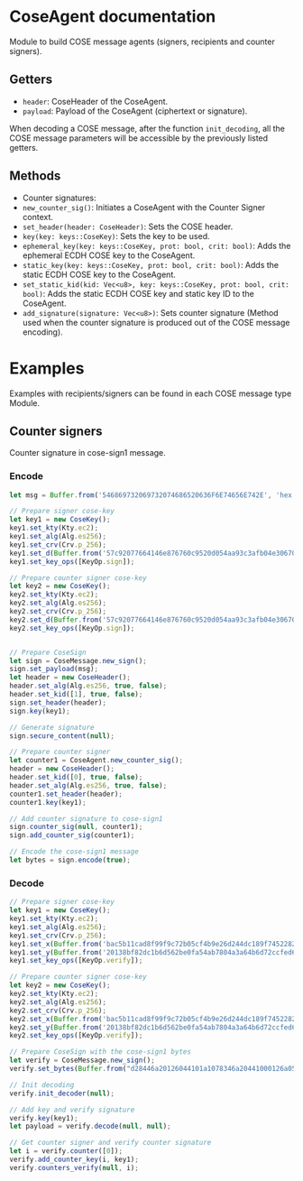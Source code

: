 # CoseAgent documentation

Module to build COSE message agents (signers, recipients and counter signers).

## Getters

- `header`: CoseHeader of the CoseAgent.
- `payload`: Payload of the CoseAgent (ciphertext or signature).

When decoding a COSE message, after the function `init_decoding`, all the COSE message parameters will be accessible by the previously listed getters.

## Methods 

- Counter signatures:
- `new_counter_sig()`: Initiates a CoseAgent with the Counter Signer context.
- `set_header(header: CoseHeader)`: Sets the COSE header.
- `key(key: keys::CoseKey)`: Sets the key to be used.
- `ephemeral_key(key: keys::CoseKey, prot: bool, crit: bool)`: Adds the ephemeral ECDH COSE key to the CoseAgent.
- `static_key(key: keys::CoseKey, prot: bool, crit: bool)`: Adds the static ECDH COSE key to the CoseAgent.
- `set_static_kid(kid: Vec<u8>, key: keys::CoseKey, prot: bool, crit: bool)`: Adds the static ECDH COSE key and static key ID to the CoseAgent.
- `add_signature(signature: Vec<u8>)`: Sets counter signature (Method used when the counter signature is produced out of the COSE message encoding).

# Examples

Examples with recipients/signers can be found in each COSE message type Module.

## Counter signers

Counter signature in cose-sign1 message.

### Encode
```js
let msg = Buffer.from('546869732069732074686520636F6E74656E742E', 'hex');

// Prepare signer cose-key
let key1 = new CoseKey();
key1.set_kty(Kty.ec2);
key1.set_alg(Alg.es256);
key1.set_crv(Crv.p_256);
key1.set_d(Buffer.from('57c92077664146e876760c9520d054aa93c3afb04e306705db6090308507b4d3', 'hex'));
key1.set_key_ops([KeyOp.sign]);

// Prepare counter signer cose-key
let key2 = new CoseKey();
key2.set_kty(Kty.ec2);
key2.set_alg(Alg.es256);
key2.set_crv(Crv.p_256);
key2.set_d(Buffer.from('57c92077664146e876760c9520d054aa93c3afb04e306705db6090308507b4d3', 'hex'));
key2.set_key_ops([KeyOp.sign]);


// Prepare CoseSign
let sign = CoseMessage.new_sign();
sign.set_payload(msg);
let header = new CoseHeader();
header.set_alg(Alg.es256, true, false);
header.set_kid([1], true, false);
sign.set_header(header);
sign.key(key1);

// Generate signature
sign.secure_content(null);

// Prepare counter signer
let counter1 = CoseAgent.new_counter_sig();
header = new CoseHeader();
header.set_kid([0], true, false);
header.set_alg(Alg.es256, true, false);
counter1.set_header(header);
counter1.key(key1);

// Add counter signature to cose-sign1
sign.counter_sig(null, counter1);
sign.add_counter_sig(counter1);

// Encode the cose-sign1 message
let bytes = sign.encode(true);
```

### Decode
```js
// Prepare signer cose-key
let key1 = new CoseKey();
key1.set_kty(Kty.ec2);
key1.set_alg(Alg.es256);
key1.set_crv(Crv.p_256);
key1.set_x(Buffer.from('bac5b11cad8f99f9c72b05cf4b9e26d244dc189f745228255a219a86d6a09eff', 'hex'));
key1.set_y(Buffer.from('20138bf82dc1b6d562be0fa54ab7804a3a64b6d72ccfed6b6fb6ed28bbfc117e', 'hex'));
key1.set_key_ops([KeyOp.verify]);

// Prepare counter signer cose-key
let key2 = new CoseKey();
key2.set_kty(Kty.ec2);
key2.set_alg(Alg.es256);
key2.set_crv(Crv.p_256);
key2.set_x(Buffer.from('bac5b11cad8f99f9c72b05cf4b9e26d244dc189f745228255a219a86d6a09eff', 'hex'));
key2.set_y(Buffer.from('20138bf82dc1b6d562be0fa54ab7804a3a64b6d72ccfed6b6fb6ed28bbfc117e', 'hex'));
key2.set_key_ops([KeyOp.verify]);

// Prepare CoseSign with the cose-sign1 bytes
let verify = CoseMessage.new_sign();
verify.set_bytes(Buffer.from("d28446a20126044101a1078346a20441000126a0584019b7fc0f2b13cd8d1891beb3d5fcadb79dfd14384f48059454cbab16e01503a261e8f5dc47aa998782b7baa74b260ec5dd3694e44f88c99c5db7f61ff8aca23954546869732069732074686520636f6e74656e742e5840cf6f9dd76e5c7252e72bf6bf685fced5d82309c4ae0df229a501529636106ae99ddb5efc8b73c208ddbc815f91d71dc9b7db8ce6390f76ad01ba256fc0eae575", "hex"));

// Init decoding
verify.init_decoder(null);

// Add key and verify signature
verify.key(key1);
let payload = verify.decode(null, null);

// Get counter signer and verify counter signature
let i = verify.counter([0]);
verify.add_counter_key(i, key1);
verify.counters_verify(null, i);
```
